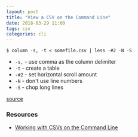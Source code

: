 ```yaml
---
layout: post
title: "View a CSV on the Command Line"
date: 2018-03-29 11:00
tags: csv
categories: cli
---
```


```
$ column -s, -t < somefile.csv | less -#2 -N -S
```

* `-s,` - use comma as the column delimiter
* `-t` - create a table
* `-#2` - set horizontal scroll amount
* `-N` - don't use line numbers
* `-S` - chop long lines

[source](https://stackoverflow.com/a/3800791/2675670)


### Resources

* [Working with CSVs on the Command Line](http://bconnelly.net/working-with-csvs-on-the-command-line/)
